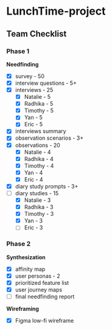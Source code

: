 # LunchTime-project

## Team Checklist
### Phase 1
**Needfinding**
- [x] survey - 50
- [x] interview questions - 5+
- [x] interviews - 25
    - [x] Natalie - 5
    - [x] Radhika - 5
    - [x] Timothy - 5
    - [x] Yan - 5
    - [x] Eric - 5
- [x] interviews summary
- [x] observation scenarios - 3+
- [x] observations - 20
    - [x] Natalie - 4
    - [x] Radhika - 4
    - [x] Timothy - 4
    - [x] Yan - 4
    - [x] Eric - 4
- [x] diary study prompts - 3+
- [ ] diary studies - 15
    - [x] Natalie - 3
    - [x] Radhika - 3
    - [x] Timothy - 3
    - [x] Yan - 3
    - [ ] Eric - 3

### Phase 2
**Synthesization**
- [x] affinity map
- [x] user personas - 2
- [x] prioritized feature list
- [x] user journey maps
- [ ] final needfinding report

**Wireframing**
- [x] Figma low-fi wireframe
